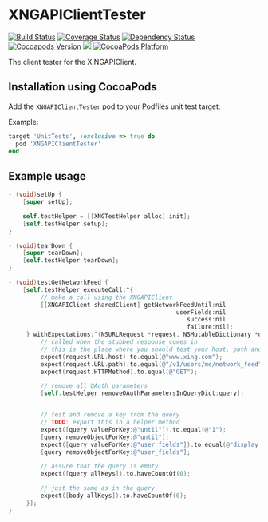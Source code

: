 XNGAPIClientTester
===================

[![Build Status](https://travis-ci.org/xing/XNGAPIClientTester.svg)](https://travis-ci.org/xing/XNGAPIClientTester)
[![Coverage Status](http://img.shields.io/coveralls/xing/XNGAPIClientTester/master.svg?style=flat)](https://coveralls.io/r/xing/XNGAPIClientTester)
[![Dependency Status](https://www.versioneye.com/objective-c/xngapiclienttester/badge.svg?style=flat)](https://www.versioneye.com/objective-c/xngapiclienttester)
[![Cocoapods Version](http://img.shields.io/cocoapods/v/XNGAPIClientTester.svg?style=flat)](https://github.com/xing/XNGAPIClientTester/blob/master/XNGAPIClientTester.podspec)
[![](http://img.shields.io/cocoapods/l/XNGAPIClientTester.svg?style=flat)](https://github.com/xing/XNGAPIClientTester/blob/master/LICENSE)
[![CocoaPods Platform](http://img.shields.io/cocoapods/p/XNGAPIClientTester.svg?style=flat)]()

The client tester for the XINGAPIClient.

## Installation using CocoaPods

Add the `XNGAPIClientTester` pod to your Podfiles unit test target.

Example:

```ruby
target 'UnitTests', :exclusive => true do
  pod 'XNGAPIClientTester'
end
```

## Example usage

```objective-c
- (void)setUp {
    [super setUp];

	self.testHelper = [[XNGTestHelper alloc] init];
	[self.testHelper setup];
}

- (void)tearDown {
    [super tearDown];
    [self.testHelper tearDown];
}

- (void)testGetNetworkFeed {
    [self.testHelper executeCall:^{
         // make a call using the XNGAPIClient
         [[XNGAPIClient sharedClient] getNetworkFeedUntil:nil
                                               userFields:nil
                                                  success:nil
                                                  failure:nil];
     } withExpectations:^(NSURLRequest *request, NSMutableDictionary *query, NSMutableDictionary *body) {
         // called when the stubbed response comes in
         // this is the place where you should test your host, path and HTTP method
         expect(request.URL.host).to.equal(@"www.xing.com");
         expect(request.URL.path).to.equal(@"/v1/users/me/network_feed");
         expect(request.HTTPMethod).to.equal(@"GET");

         // remove all OAuth parameters
         [self.testHelper removeOAuthParametersInQueryDict:query];


         // test and remove a key from the query
         // TODO: export this in a helper method
         expect([query valueForKey:@"until"]).to.equal(@"1");
         [query removeObjectForKey:@"until"];
         expect([query valueForKey:@"user_fields"]).to.equal(@"display_name");
         [query removeObjectForKey:@"user_fields"];

         // assure that the query is empty
         expect([query allKeys]).to.haveCountOf(0);

         // just the same as in the query
         expect([body allKeys]).to.haveCountOf(0);
     }];
}
```
